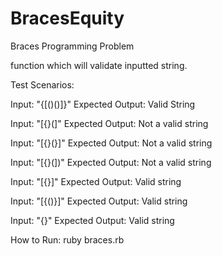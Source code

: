 # BracesEquity
Braces Programming Problem 

function which will validate inputted string.

Test Scenarios:

Input: "{[()()]}"
Expected Output: Valid String

Input: "[{}(]"
Expected Output: Not a valid string

Input: "[{}(}]"
Expected Output: Not a valid string

Input: "[{}(])"
Expected Output: Not a valid string

Input: "[{}]"
Expected Output: Valid string

Input: "[{()}]"
Expected Output: Valid string

Input: "{}"
Expected Output: Valid string

How to Run: 
  ruby braces.rb
